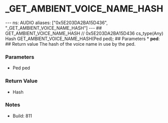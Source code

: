 # _GET_AMBIENT_VOICE_NAME_HASH

--- ns: AUDIO aliases: ["0x5E203DA2BA15D436", "_GET_AMBIENT_VOICE_NAME_HASH"] --- ## GET_AMBIENT_VOICE_NAME_HASH  // 0x5E203DA2BA15D436 cs_type(Any) Hash GET_AMBIENT_VOICE_NAME_HASH(Ped ped);  ## Parameters * **ped**:  ## Return value The hash of the voice name in use by the ped.

### Parameters
* Ped ped

### Return Value
* Hash

### Notes
* Build: 811

